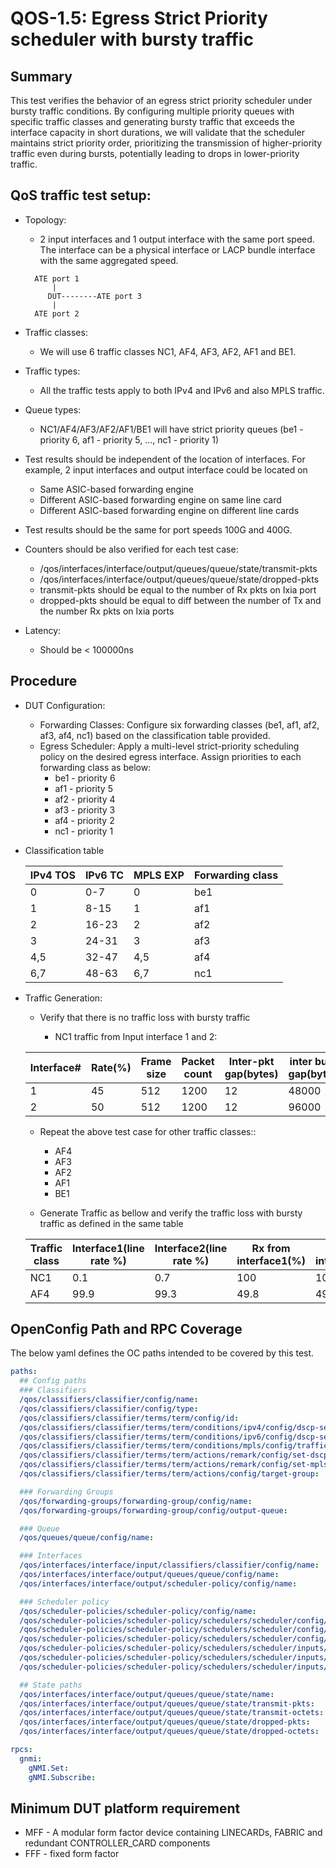 # QOS-1.5: Egress Strict Priority scheduler with bursty traffic

## Summary

This test verifies the behavior of an egress strict priority scheduler under bursty traffic conditions. By configuring multiple priority queues with specific traffic classes and generating bursty traffic that exceeds the interface capacity in short durations, we will validate that the scheduler maintains strict priority order, prioritizing the transmission of higher-priority traffic even during bursts, potentially leading to drops in lower-priority traffic.

## QoS traffic test setup:

*   Topology:

    *   2 input interfaces and 1 output interface with the same port speed. The
        interface can be a physical interface or LACP bundle interface with the
        same aggregated speed.

    ```
      ATE port 1
          |
         DUT--------ATE port 3
          |
      ATE port 2
    ```

*   Traffic classes:

    *   We will use 6 traffic classes NC1, AF4, AF3, AF2, AF1 and BE1.

*   Traffic types:

    *   All the traffic tests apply to both IPv4 and IPv6 and also MPLS traffic.

*   Queue types:

    *   NC1/AF4/AF3/AF2/AF1/BE1 will have strict priority queues (be1 - priority 6, af1 - priority 5, ..., nc1 - priority 1)

*   Test results should be independent of the location of interfaces. For
    example, 2 input interfaces and output interface could be located on

    *   Same ASIC-based forwarding engine
    *   Different ASIC-based forwarding engine on same line card
    *   Different ASIC-based forwarding engine on different line cards

*   Test results should be the same for port speeds 100G and 400G.

*   Counters should be also verified for each test case:

    *   /qos/interfaces/interface/output/queues/queue/state/transmit-pkts
    *   /qos/interfaces/interface/output/queues/queue/state/dropped-pkts
    *   transmit-pkts should be equal to the number of Rx pkts on Ixia port
    *   dropped-pkts should be equal to diff between the number of Tx and the
        number Rx pkts on Ixia ports

*   Latency:

    *   Should be < 100000ns

## Procedure

* DUT Configuration:
    * Forwarding Classes: Configure six forwarding classes (be1, af1, af2, af3, af4, nc1) based on the classification table provided.
    * Egress Scheduler: Apply a multi-level strict-priority scheduling policy on the desired egress interface. Assign priorities to each forwarding class as below: 
        * be1 - priority 6
        * af1 - priority 5
        * af2 - priority 4
        * af3 - priority 3
        * af4 - priority 2
        * nc1 - priority 1

* Classification table

    IPv4 TOS      |       IPv6 TC           |         MPLS EXP        |    Forwarding class
    ------------- | ----------------------- | ----------------------- | ---------------------
    0             |      0-7                |          0              |         be1
    1             |      8-15               |          1              |         af1
    2             |      16-23              |          2              |         af2
    3             |      24-31              |          3              |         af3
    4,5           |      32-47              |          4,5            |         af4
    6,7           |      48-63              |          6,7            |         nc1

* Traffic Generation:
    *  Verify that there is no traffic loss with bursty traffic

        *   NC1 traffic from Input interface 1 and 2:

    Interface# | Rate(%) | Frame size | Packet count | Inter-pkt gap(bytes) | inter burst gap(bytes) | Output(%)
    ---------- | ------- | ---------- | ------------ | -------------------- | ---------------------- | ---------
    1          | 45      | 512        | 1200         | 12                   | 48000                  | 100
    2          | 50      | 512        | 1200         | 12                   | 96000                  | 100

    *   Repeat the above test case for other traffic classes::
        *   AF4
        *   AF3
        *   AF2
        *   AF1
        *   BE1

    * Generate Traffic as  bellow and verify the traffic loss with bursty traffic as defined in the same table

    Traffic class | Interface1(line rate %) | Interface2(line rate %) | Rx from interface1(%) | Rx from interface2(%)
    ------------- | ----------------------- | ----------------------- | --------------------- | ---------------------
    NC1           | 0.1                     | 0.7                     | 100                   | 100
    AF4           | 99.9                    | 99.3                    | 49.8                  | 49.8

## OpenConfig Path and RPC Coverage

The below yaml defines the OC paths intended to be covered by this test.

```yaml
paths:
  ## Config paths
  ### Classifiers
  /qos/classifiers/classifier/config/name:
  /qos/classifiers/classifier/config/type:
  /qos/classifiers/classifier/terms/term/config/id:
  /qos/classifiers/classifier/terms/term/conditions/ipv4/config/dscp-set:
  /qos/classifiers/classifier/terms/term/conditions/ipv6/config/dscp-set:
  /qos/classifiers/classifier/terms/term/conditions/mpls/config/traffic-class:
  /qos/classifiers/classifier/terms/term/actions/remark/config/set-dscp:
  /qos/classifiers/classifier/terms/term/actions/remark/config/set-mpls-tc:
  /qos/classifiers/classifier/terms/term/actions/config/target-group:

  ### Forwarding Groups
  /qos/forwarding-groups/forwarding-group/config/name:
  /qos/forwarding-groups/forwarding-group/config/output-queue:

  ### Queue
  /qos/queues/queue/config/name:

  ### Interfaces
  /qos/interfaces/interface/input/classifiers/classifier/config/name:
  /qos/interfaces/interface/output/queues/queue/config/name:
  /qos/interfaces/interface/output/scheduler-policy/config/name:

  ### Scheduler policy
  /qos/scheduler-policies/scheduler-policy/config/name:
  /qos/scheduler-policies/scheduler-policy/schedulers/scheduler/config/priority:
  /qos/scheduler-policies/scheduler-policy/schedulers/scheduler/config/sequence:
  /qos/scheduler-policies/scheduler-policy/schedulers/scheduler/config/type:
  /qos/scheduler-policies/scheduler-policy/schedulers/scheduler/inputs/input/config/id:
  /qos/scheduler-policies/scheduler-policy/schedulers/scheduler/inputs/input/config/input-type:
  /qos/scheduler-policies/scheduler-policy/schedulers/scheduler/inputs/input/config/queue:

  ## State paths
  /qos/interfaces/interface/output/queues/queue/state/name:
  /qos/interfaces/interface/output/queues/queue/state/transmit-pkts:
  /qos/interfaces/interface/output/queues/queue/state/transmit-octets:
  /qos/interfaces/interface/output/queues/queue/state/dropped-pkts:
  /qos/interfaces/interface/output/queues/queue/state/dropped-octets:

rpcs:
  gnmi:
    gNMI.Set:
    gNMI.Subscribe:
```

## Minimum DUT platform requirement

* MFF - A modular form factor device containing LINECARDs, FABRIC and redundant CONTROLLER_CARD components
* FFF - fixed form factor
